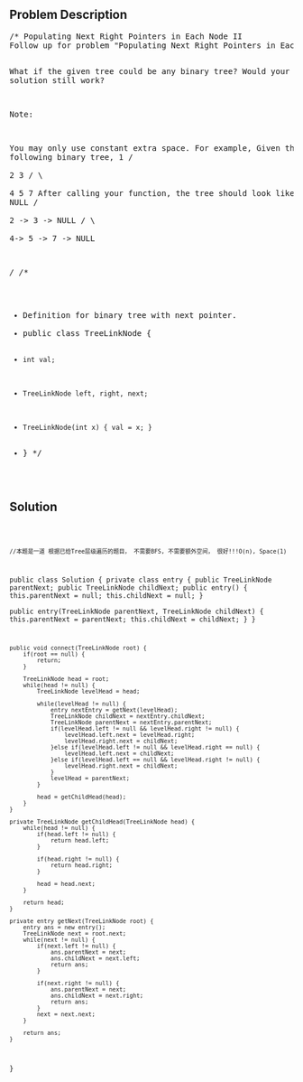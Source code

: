 <!--
<style>
  body { font-family: Arial, sans-serif; }
  .container { max-width: 600px; margin: auto; padding: 20px; }
  .comment-block { background-color: #f9f9f9; padding: 10px; border-left: 5px solid #ccc; }
  .code-block { background-color: #f4f4f4; padding: 10px; border: 1px solid #ddd; }
</style>
-->

<div class='container'>
<h2>Problem Description</h2>
<div class='comment-block'>
<pre>
/* Populating Next Right Pointers in Each Node II
Follow up for problem "Populating Next Right Pointers in Each Node".

What if the given tree could be any binary tree? Would your previous solution 
still work?

Note:

You may only use constant extra space.
For example,
Given the following binary tree,
         1
       /  \
      2    3
     / \    \
    4   5    7
After calling your function, the tree should look like:
         1 -> NULL
       /  \
      2 -> 3 -> NULL
     / \    \
    4-> 5 -> 7 -> NULL

*/
    /**
 * Definition for binary tree with next pointer.
 * public class TreeLinkNode {
 *     int val;
 *     TreeLinkNode left, right, next;
 *     TreeLinkNode(int x) { val = x; }
 * }
 */
</pre>
</div>

<h2>Solution</h2>
<div class='code-block'>
<pre><code class='language-java'>


    //本题是一道 根据已给Tree层级遍历的题目， 不需要BFS, 不需要额外空间， 很好!!!O(n), Space(1)
public class Solution {
    private class entry {
        public TreeLinkNode parentNext;
        public TreeLinkNode childNext;
        public entry() {
            this.parentNext = null;
            this.childNext = null;
        }        
        public entry(TreeLinkNode parentNext, TreeLinkNode childNext) {
            this.parentNext = parentNext;
            this.childNext = childNext;
        }
    }
    
    public void connect(TreeLinkNode root) {
        if(root == null) {
            return;
        }
        
        TreeLinkNode head = root;
        while(head != null) {
            TreeLinkNode levelHead = head;
            
            while(levelHead != null) {
                entry nextEntry = getNext(levelHead);
                TreeLinkNode childNext = nextEntry.childNext;
                TreeLinkNode parentNext = nextEntry.parentNext;
                if(levelHead.left != null && levelHead.right != null) {
                    levelHead.left.next = levelHead.right;
                    levelHead.right.next = childNext;
                }else if(levelHead.left != null && levelHead.right == null) {
                    levelHead.left.next = childNext;
                }else if(levelHead.left == null && levelHead.right != null) {
                    levelHead.right.next = childNext;
                }
                levelHead = parentNext;
            }
            
            head = getChildHead(head);
        }   
    }
    
    private TreeLinkNode getChildHead(TreeLinkNode head) {
        while(head != null) {
            if(head.left != null) {
                return head.left;
            }
            
            if(head.right != null) {
                return head.right;
            }
            
            head = head.next;
        }
        
        return head;
    }
    
    private entry getNext(TreeLinkNode root) {
        entry ans = new entry();
        TreeLinkNode next = root.next;
        while(next != null) {
            if(next.left != null) {
                ans.parentNext = next;
                ans.childNext = next.left;
                return ans;
            }
            
            if(next.right != null) {
                ans.parentNext = next;
                ans.childNext = next.right;
                return ans;
            }
            next = next.next;
        }

        return ans;
    }
}</code></pre>
</div>
</div>
